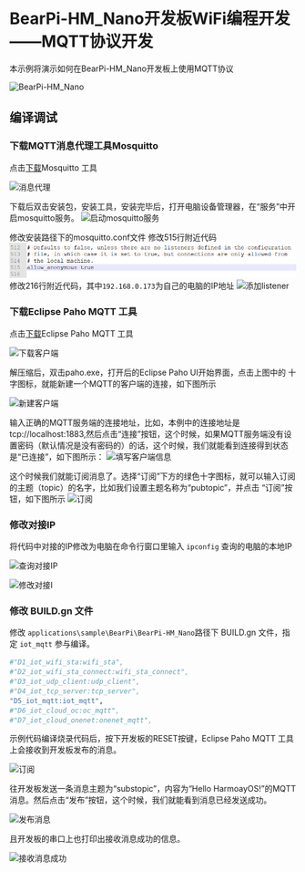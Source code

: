 # BearPi-HM_Nano开发板WiFi编程开发——MQTT协议开发
本示例将演示如何在BearPi-HM_Nano开发板上使用MQTT协议

![BearPi-HM_Nano](/applications/BearPi/BearPi-HM_Nano/docs/figures/00_public/BearPi-HM_Nano.png)


## 编译调试

### 下载MQTT消息代理工具Mosquitto

点击[下载](https://mosquitto.org/download/)Mosquitto 工具

![](/applications/BearPi/BearPi-HM_Nano/docs/figures/D5_iot_mqtt/消息代理.png "消息代理")

下载后双击安装包，安装工具，安装完毕后，打开电脑设备管理器，在“服务”中开启mosquitto服务。
![](/applications/BearPi/BearPi-HM_Nano/docs/figures/D5_iot_mqtt/启动mosquitto服务.png "启动mosquitto服务")

修改安装路径下的mosquitto.conf文件
修改515行附近代码
![](../../docs/figures/D5_iot_mqtt/%E6%B7%BB%E5%8A%A0allow.png "添加allow")
修改216行附近代码，其中`192.168.0.173`为自己的电脑的IP地址
![](/applications/BearPi/BearPi-HM_Nano/docs/figures/D5_iot_mqtt/添加listener.png "添加listener")

### 下载Eclipse Paho MQTT 工具
点击[下载](https://repo.eclipse.org/content/repositories/paho-releases/org/eclipse/paho/org.eclipse.paho.ui.app/1.1.1/)Eclipse Paho MQTT 工具


![](/applications/BearPi/BearPi-HM_Nano/docs/figures/D5_iot_mqtt/下载客户端.png "下载客户端")

解压缩后，双击paho.exe，打开后的Eclipse Paho UI开始界面，点击上图中的 十字图标，就能新建一个MQTT的客户端的连接，如下图所示

![](/applications/BearPi/BearPi-HM_Nano/docs/figures/D5_iot_mqtt/新建客户端.png "新建客户端")

输入正确的MQTT服务端的连接地址，比如，本例中的连接地址是tcp://localhost:1883,然后点击“连接”按钮，这个时候，如果MQTT服务端没有设置密码（默认情况是没有密码的）的话，这个时候，我们就能看到连接得到状态是“已连接”，如下图所示：
![](/applications/BearPi/BearPi-HM_Nano/docs/figures/D5_iot_mqtt/填写客户端信息.png "填写客户端信息")


这个时候我们就能订阅消息了。选择“订阅”下方的绿色十字图标，就可以输入订阅的主题（topic）的名字，比如我们设置主题名称为“pubtopic”，并点击 “订阅”按钮，如下图所示
![](/applications/BearPi/BearPi-HM_Nano/docs/figures/D5_iot_mqtt/订阅.png "订阅")

### 修改对接IP
将代码中对接的IP修改为电脑在命令行窗口里输入 `ipconfig` 查询的电脑的本地IP

![](/applications/BearPi/BearPi-HM_Nano/docs/figures/D5_iot_mqtt/查询对接IP.png "查询对接IP")

![](/applications/BearPi/BearPi-HM_Nano/docs/figures/D5_iot_mqtt/修改对接IP.png "修改对接I")



### 修改 BUILD.gn 文件

修改 `applications\sample\BearPi\BearPi-HM_Nano`路径下 BUILD.gn 文件，指定 `iot_mqtt` 参与编译。

```r
#"D1_iot_wifi_sta:wifi_sta",
#"D2_iot_wifi_sta_connect:wifi_sta_connect",       
#"D3_iot_udp_client:udp_client",
#"D4_iot_tcp_server:tcp_server",
"D5_iot_mqtt:iot_mqtt",        
#"D6_iot_cloud_oc:oc_mqtt",
#"D7_iot_cloud_onenet:onenet_mqtt",
```

示例代码编译烧录代码后，按下开发板的RESET按键，Eclipse Paho MQTT 工具上会接收到开发板发布的消息。

![](/applications/BearPi/BearPi-HM_Nano/docs/figures/D5_iot_mqtt/接收消息.png "订阅")


往开发板发送一条消息主题为“substopic”，内容为“Hello HarmoayOS!”的MQTT消息。然后点击“发布”按钮，这个时候，我们就能看到消息已经发送成功。

![](/applications/BearPi/BearPi-HM_Nano/docs/figures/D5_iot_mqtt/发布消息.png "发布消息")

且开发板的串口上也打印出接收消息成功的信息。

![](/applications/BearPi/BearPi-HM_Nano/docs/figures/D5_iot_mqtt/接收消息成功.png "接收消息成功")

